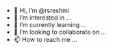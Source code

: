 - 👋 Hi, I’m @rsreshmi
- 👀 I’m interested in ...
- 🌱 I’m currently learning ...
- 💞️ I’m looking to collaborate on ...
- 📫 How to reach me ...

<!---
rsreshmi/rsreshmi is a ✨ special ✨ repository because its `README.md` (this file) appears on your GitHub profile.
You can click the Preview link to take a look at your changes.
--->
